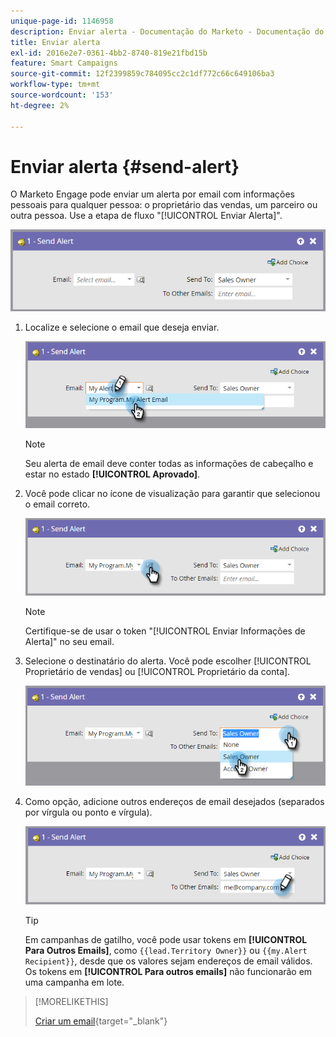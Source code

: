 ```yaml
---
unique-page-id: 1146958
description: Enviar alerta - Documentação do Marketo - Documentação do produto
title: Enviar alerta
exl-id: 2016e2e7-0361-4bb2-8740-819e21fbd15b
feature: Smart Campaigns
source-git-commit: 12f2399859c784095cc2c1df772c66c649106ba3
workflow-type: tm+mt
source-wordcount: '153'
ht-degree: 2%

---
```


# Enviar alerta {#send-alert}

O Marketo Engage pode enviar um alerta por email com informações pessoais para qualquer pessoa: o proprietário das vendas, um parceiro ou outra pessoa. Use a etapa de fluxo &quot;[!UICONTROL Enviar Alerta]&quot;.

![](assets/send-alert-1.png)

1. Localize e selecione o email que deseja enviar.

   ![](assets/send-alert-2.png)

   >[!NOTE]
   >
   >Seu alerta de email deve conter todas as informações de cabeçalho e estar no estado **[!UICONTROL Aprovado]**.

1. Você pode clicar no ícone de visualização para garantir que selecionou o email correto.

   ![](assets/send-alert-3.png)

   >[!NOTE]
   >
   >Certifique-se de usar o token &quot;[!UICONTROL Enviar Informações de Alerta]&quot; no seu email.

1. Selecione o destinatário do alerta. Você pode escolher [!UICONTROL Proprietário de vendas] ou [!UICONTROL Proprietário da conta].

   ![](assets/send-alert-4.png)

1. Como opção, adicione outros endereços de email desejados (separados por vírgula ou ponto e vírgula).

   ![](assets/send-alert-5.png)

   >[!TIP]
   >
   >Em campanhas de gatilho, você pode usar tokens em **[!UICONTROL Para Outros Emails]**, como `{{lead.Territory Owner}}` ou `{{my.Alert Recipient}}`, desde que os valores sejam endereços de email válidos. Os tokens em **[!UICONTROL Para outros emails]** não funcionarão em uma campanha em lote.

>[!MORELIKETHIS]
>
>[Criar um email](/help/marketo/product-docs/email-marketing/general/creating-an-email/create-an-email.md){target="_blank"}
